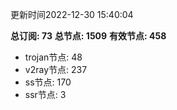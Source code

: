 更新时间2022-12-30 15:40:04

**总订阅: 73**
**总节点: 1509**
**有效节点: 458**
- trojan节点: 48
- v2ray节点: 237
- ss节点: 170
- ssr节点: 3
